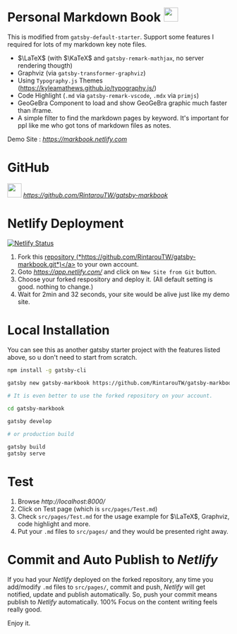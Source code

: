 # Personal Markdown Book <img class="icon" width="32" height="32" src="https://i.imgur.com/KHOWAta.png"/>

This is modified from `gatsby-default-starter`.
Support some features I required for lots of my markdown key note files.

  - $\LaTeX$ (with $\KaTeX$ and `gatsby-remark-mathjax`, no server rendering thougth)
  - Graphviz (via `gatsby-transformer-graphviz`)
  - Using `Typography.js` Themes (https://kyleamathews.github.io/typography.js/)
  - Code Highlight (`.md` via `gatsby-remark-vscode`,  `.mdx` via `primjs`)
  - GeoGeBra Component to load and show GeoGeBra graphic much faster than iframe.
  - A simple filter to find the markdown pages by keyword. It's important for ppl like me who got tons of markdown files as notes.

Demo Site : *https://markbook.netlify.com*

# GitHub

<img class="icon" height="32" width="32" src="https://cdn.jsdelivr.net/npm/simple-icons@latest/icons/github.svg"></img> *https://github.com/RintarouTW/gatsby-markbook*

# Netlify Deployment

[![Netlify Status](https://api.netlify.com/api/v1/badges/74fac30d-002b-4ea4-b443-3e4b7875f44b/deploy-status)](https://app.netlify.com/sites/markbook/deploys)

1. Fork this <a href="https://github.com/RintarouTW/gatsby-markbook.git">repository (*https://github.com/RintarouTW/gatsby-markbook.git*)</a> to your own account.
2. Goto *https://app.netlify.com/* and click on `New Site from Git` button.
3. Choose your forked respository and deploy it. (All default setting is good. nothing to change.)
4. Wait for 2min and 32 seconds, your site would be alive just like my demo site.

# Local Installation

You can see this as another gatsby starter project with the features listed above, so u don't need to start from scratch.

```bash
npm install -g gatsby-cli

gatsby new gatsby-markbook https://github.com/RintarouTW/gatsby-markbook.git
  
# It is even better to use the forked repository on your account.

cd gatsby-markbook

gatsby develop

# or production build

gatsby build
gatsby serve
```

# Test

1. Browse *http://localhost:8000/*
2. Click on Test page (which is `src/pages/Test.md`)
3. Check `src/pages/Test.md` for the usage example for $\LaTeX$, Graphviz, code highlight and more.
4. Put your `.md` files to `src/pages/` and they would be presented right away.


# Commit and Auto Publish to *Netlify*

If you had your *Netlify* deployed on the forked repository, any time you add/modify `.md` files to `src/pages/`, commit and push, *Netlify* will get notified, update and publish automatically. So, push your commit means publish to *Netlify* automatically. 100% Focus on the content writing feels really good. 

Enjoy it.
